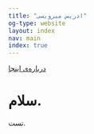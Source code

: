 ```yaml
---
title: "ادریس میرویسی"
og-type: website
layout: index
nav: main
index: true
---
```


[درباره‌ی اینجا](/about)  

سلام. 
===
تست. 
